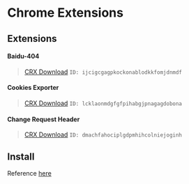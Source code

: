 Chrome Extensions
===

Extensions
---

#### Baidu-404

 > [CRX Download][1] `ID: ijcigcgagpkockonablodkkfomjdnmdf` 

#### Cookies Exporter

 > [CRX Download][3] `ID: lcklaonmdgfgfpihabgjpnagagdobona` 

#### Change Request Header

 > [CRX Download][5] `ID: dmachfahociplgdpmhihcolniejoginh` 

Install
---

Reference [here][I]


 [1]: https://github.com/aa65535/chrome-extensions/raw/master/baidu-404.crx
 [3]: https://github.com/aa65535/chrome-extensions/raw/master/cookies-exporter.crx
 [5]: https://github.com/aa65535/chrome-extensions/raw/master/change-header.crx
 [I]: https://www.techzero.cn/prevent-chrome-shielding-unofficial-extensions-tutorial.html
